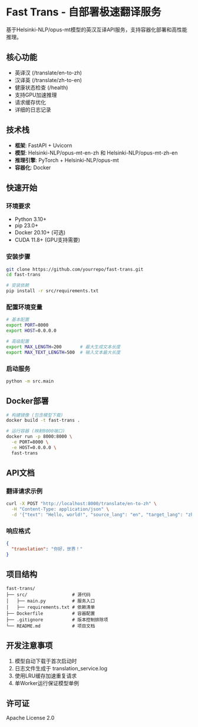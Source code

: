 # Fast Trans - 自部署极速翻译服务

基于Helsinki-NLP/opus-mt模型的英汉互译API服务，支持容器化部署和高性能推理。

## 核心功能

- 英译汉 (/translate/en-to-zh)
- 汉译英 (/translate/zh-to-en)
- 健康状态检查 (/health)
- 支持GPU加速推理
- 请求缓存优化
- 详细的日志记录

## 技术栈

- **框架**: FastAPI + Uvicorn
- **模型**: Helsinki-NLP/opus-mt-en-zh 和 Helsinki-NLP/opus-mt-zh-en
- **推理引擎**: PyTorch + Helsinki-NLP/opus-mt
- **容器化**: Docker

## 快速开始

### 环境要求

- Python 3.10+
- pip 23.0+
- Docker 20.10+ (可选)
- CUDA 11.8+ (GPU支持需要)

### 安装步骤

```bash
git clone https://github.com/yourrepo/fast-trans.git
cd fast-trans

# 安装依赖
pip install -r src/requirements.txt
```

### 配置环境变量
```bash
# 基本配置
export PORT=8000
export HOST=0.0.0.0

# 高级配置 
export MAX_LENGTH=200       # 最大生成文本长度
export MAX_TEXT_LENGTH=500  # 输入文本最大长度
```

### 启动服务
```bash
python -m src.main
```

## Docker部署
```bash
# 构建镜像 (包含模型下载)
docker build -t fast-trans .

# 运行容器 (映射8000端口)
docker run -p 8000:8000 \
  -e PORT=8000 \
  -e HOST=0.0.0.0 \
  fast-trans
```

## API文档

### 翻译请求示例
```bash
curl -X POST "http://localhost:8000/translate/en-to-zh" \
  -H "Content-Type: application/json" \
  -d '{"text": "Hello, world!", "source_lang": "en", "target_lang": "zh"}'
```

### 响应格式
```json
{
  "translation": "你好，世界！"
}
```

## 项目结构
```
fast-trans/
├── src/                 # 源代码
│   ├── main.py          # 服务入口
│   ├── requirements.txt # 依赖清单
├── Dockerfile           # 容器配置
├── .gitignore           # 版本控制排除项
└── README.md            # 项目文档
```

## 开发注意事项

1. 模型自动下载于首次启动时
2. 日志文件生成于 translation_service.log
3. 使用LRU缓存加速重复请求
4. 单Worker运行保证模型单例

## 许可证
Apache License 2.0
